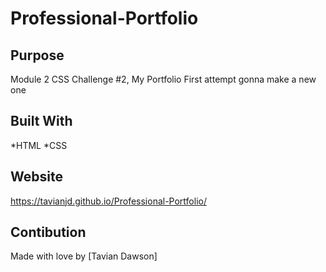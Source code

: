 # Professional-Portfolio

## Purpose
  Module 2 CSS Challenge #2, My Portfolio
  First attempt gonna make a new one
  
## Built With 
*HTML
*CSS

## Website
https://tavianjd.github.io/Professional-Portfolio/

## Contibution
Made with love by [Tavian Dawson]
